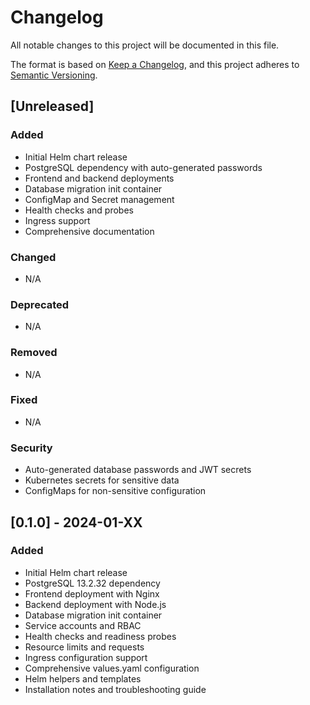 # Changelog

All notable changes to this project will be documented in this file.

The format is based on [Keep a Changelog](https://keepachangelog.com/en/1.0.0/),
and this project adheres to [Semantic Versioning](https://semver.org/spec/v2.0.0.html).

## [Unreleased]

### Added
- Initial Helm chart release
- PostgreSQL dependency with auto-generated passwords
- Frontend and backend deployments
- Database migration init container
- ConfigMap and Secret management
- Health checks and probes
- Ingress support
- Comprehensive documentation

### Changed
- N/A

### Deprecated
- N/A

### Removed
- N/A

### Fixed
- N/A

### Security
- Auto-generated database passwords and JWT secrets
- Kubernetes secrets for sensitive data
- ConfigMaps for non-sensitive configuration

## [0.1.0] - 2024-01-XX

### Added
- Initial Helm chart release
- PostgreSQL 13.2.32 dependency
- Frontend deployment with Nginx
- Backend deployment with Node.js
- Database migration init container
- Service accounts and RBAC
- Health checks and readiness probes
- Resource limits and requests
- Ingress configuration support
- Comprehensive values.yaml configuration
- Helm helpers and templates
- Installation notes and troubleshooting guide
